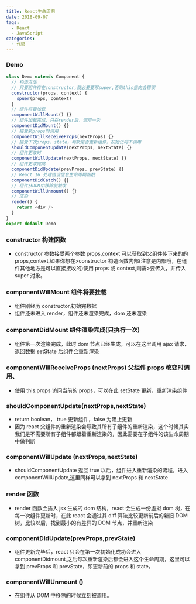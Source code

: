 ```yaml
---
title: React生命周期
date: 2018-09-07
tags:
  - React
  - JavaScript
categories:
  - 代码
---
```


### Demo

```js
class Demo extends Component {
  // 构造方法
  // 只要组件存在constructor,就必要要写super,否则this指向会错误
  constructor(props, context) {
    spuer(props, context)
  }
  // 组件将要加载
  componentWillMount() {}
  // 组件加载完成，只在render后，调用一次
  componentDidMount() {}
  // 接受新props时调用
  componentWillReceiveProps(nextProps) {}
  // 接受下次props、state，判断是否更新组件，初始化时不调用
  shouldComponentUpdate(nextProps, nextState) {}
  // 组件更改时
  componentWillUpdate(nextProps, nextState) {}
  // 组件更改完成
  componentDidUpdate(prevProps, prevState) {}
  // React 16 处理错误信息生命周期函数
  componentDidCatch() {}
  // 组件从DOM中移除前触发
  componentWillUnmount() {}
  // 渲染
  render() {
    return <div />
  }
}
export default Demo
```

### constructor 构建函数

- constructor 参数接受两个参数 props,context 可以获取到父组件传下来的的 props,context,如果你想在>constructor 构造函数内部(注意是内部哦，在组件其他地方是可以直接接收的)使用 props 或 context,则需>要传入，并传入 super 对象。

### componentWillMount 组件将要挂载

- 组件刚经历 constructor,初始完数据
- 组件还未进入 render，组件还未渲染完成，dom 还未渲染

### componentDidMount 组件渲染完成(只执行一次)

- 组件第一次渲染完成，此时 dom 节点已经生成，可以在这里调用 ajax 请求，返回数据 setState 后组件会重新渲染

### componentWillReceiveProps (nextProps) 父组件 props 改变时调用、

- 使用 this.props 访问当前的 props，可以在此 setState 更新，重新渲染组件

### shouldComponentUpdate(nextProps,nextState)

- return boolean， true 更新组件，false 为阻止更新
- 因为 react 父组件的重新渲染会导致其所有子组件的重新渲染，这个时候其实我们是不需要所有子组件都跟着重新渲染的，因此需要在子组件的该生命周期中做判断

### componentWillUpdate (nextProps,nextState)

- shouldComponentUpdate 返回 true 以后，组件进入重新渲染的流程，进入 componentWillUpdate,这里同样可以拿到 nextProps 和 nextState

### render 函数

- render 函数会插入 jsx 生成的 dom 结构，react 会生成一份虚拟 dom 树，在每一次组件更新时，在此 react 会通过其 diff 算法比较更新前后的新旧 DOM 树，比较以后，找到最小的有差异的 DOM 节点，并重新渲染

### componentDidUpdate(prevProps,prevState)

- 组件更新完毕后，react 只会在第一次初始化成功会进入 componentDidmount,之后每次重新渲染后都会进入这个生命周期，这里可以拿到 prevProps 和 prevState，即更新前的 props 和 state。

### componentWillUnmount ()

- 在组件从 DOM 中移除的时候立刻被调用。
